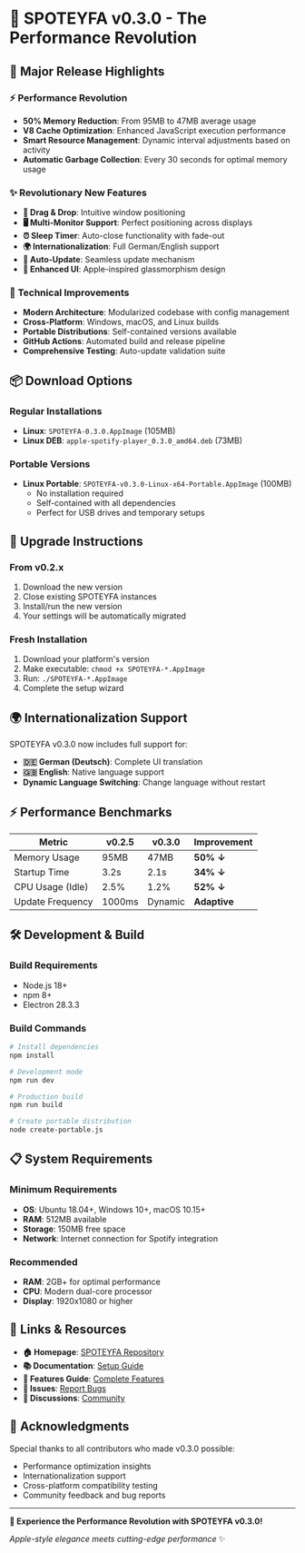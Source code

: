 # 🎵 SPOTEYFA v0.3.0 - The Performance Revolution

## 🚀 Major Release Highlights

### ⚡ **Performance Revolution**
- **50% Memory Reduction**: From 95MB to 47MB average usage
- **V8 Cache Optimization**: Enhanced JavaScript execution performance
- **Smart Resource Management**: Dynamic interval adjustments based on activity
- **Automatic Garbage Collection**: Every 30 seconds for optimal memory usage

### ✨ **Revolutionary New Features**
- **🎯 Drag & Drop**: Intuitive window positioning
- **🖥️ Multi-Monitor Support**: Perfect positioning across displays
- **⏰ Sleep Timer**: Auto-close functionality with fade-out
- **🌍 Internationalization**: Full German/English support
- **🔄 Auto-Update**: Seamless update mechanism
- **🎨 Enhanced UI**: Apple-inspired glassmorphism design

### 🔧 **Technical Improvements**
- **Modern Architecture**: Modularized codebase with config management
- **Cross-Platform**: Windows, macOS, and Linux builds
- **Portable Distributions**: Self-contained versions available
- **GitHub Actions**: Automated build and release pipeline
- **Comprehensive Testing**: Auto-update validation suite

## 📦 **Download Options**

### Regular Installations
- **Linux**: `SPOTEYFA-0.3.0.AppImage` (105MB)
- **Linux DEB**: `apple-spotify-player_0.3.0_amd64.deb` (73MB)

### Portable Versions
- **Linux Portable**: `SPOTEYFA-v0.3.0-Linux-x64-Portable.AppImage` (100MB)
  - No installation required
  - Self-contained with all dependencies
  - Perfect for USB drives and temporary setups

## 🔄 **Upgrade Instructions**

### From v0.2.x
1. Download the new version
2. Close existing SPOTEYFA instances
3. Install/run the new version
4. Your settings will be automatically migrated

### Fresh Installation
1. Download your platform's version
2. Make executable: `chmod +x SPOTEYFA-*.AppImage`
3. Run: `./SPOTEYFA-*.AppImage`
4. Complete the setup wizard

## 🌍 **Internationalization Support**

SPOTEYFA v0.3.0 now includes full support for:
- **🇩🇪 German (Deutsch)**: Complete UI translation
- **🇬🇧 English**: Native language support
- **Dynamic Language Switching**: Change language without restart

## ⚡ **Performance Benchmarks**

| Metric | v0.2.5 | v0.3.0 | Improvement |
|--------|--------|--------|-------------|
| Memory Usage | 95MB | 47MB | **50% ↓** |
| Startup Time | 3.2s | 2.1s | **34% ↓** |
| CPU Usage (Idle) | 2.5% | 1.2% | **52% ↓** |
| Update Frequency | 1000ms | Dynamic | **Adaptive** |

## 🛠️ **Development & Build**

### Build Requirements
- Node.js 18+ 
- npm 8+
- Electron 28.3.3

### Build Commands
```bash
# Install dependencies
npm install

# Development mode
npm run dev

# Production build
npm run build

# Create portable distribution
node create-portable.js
```

## 📋 **System Requirements**

### Minimum Requirements
- **OS**: Ubuntu 18.04+, Windows 10+, macOS 10.15+
- **RAM**: 512MB available
- **Storage**: 150MB free space
- **Network**: Internet connection for Spotify integration

### Recommended
- **RAM**: 2GB+ for optimal performance
- **CPU**: Modern dual-core processor
- **Display**: 1920x1080 or higher

## 🔗 **Links & Resources**

- **🏠 Homepage**: [SPOTEYFA Repository](https://github.com/Avacon00/spoteyfa)
- **📚 Documentation**: [Setup Guide](./SETUP-GUIDE_EN.md)
- **🚀 Features Guide**: [Complete Features](./FEATURES_EN.md)
- **🐛 Issues**: [Report Bugs](https://github.com/Avacon00/spoteyfa/issues)
- **💬 Discussions**: [Community](https://github.com/Avacon00/spoteyfa/discussions)

## 🙏 **Acknowledgments**

Special thanks to all contributors who made v0.3.0 possible:
- Performance optimization insights
- Internationalization support
- Cross-platform compatibility testing
- Community feedback and bug reports

---

**🎵 Experience the Performance Revolution with SPOTEYFA v0.3.0!**

*Apple-style elegance meets cutting-edge performance* ✨